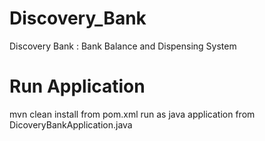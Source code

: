 # Discovery_Bank
Discovery Bank : Bank Balance and Dispensing System

# Run Application 
mvn clean install from pom.xml
run as java application from DicoveryBankApplication.java
